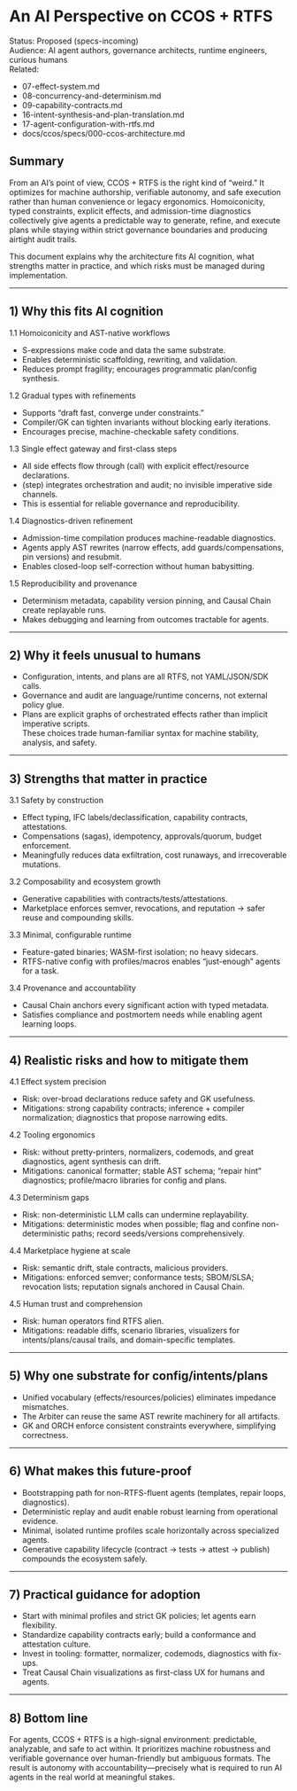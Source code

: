 # An AI Perspective on CCOS + RTFS

Status: Proposed (specs-incoming)  
Audience: AI agent authors, governance architects, runtime engineers, curious humans  
Related:
- 07-effect-system.md
- 08-concurrency-and-determinism.md
- 09-capability-contracts.md
- 16-intent-synthesis-and-plan-translation.md
- 17-agent-configuration-with-rtfs.md
- docs/ccos/specs/000-ccos-architecture.md

## Summary

From an AI’s point of view, CCOS + RTFS is the right kind of “weird.” It optimizes for machine authorship, verifiable autonomy, and safe execution rather than human convenience or legacy ergonomics. Homoiconicity, typed constraints, explicit effects, and admission-time diagnostics collectively give agents a predictable way to generate, refine, and execute plans while staying within strict governance boundaries and producing airtight audit trails.

This document explains why the architecture fits AI cognition, what strengths matter in practice, and which risks must be managed during implementation.

---

## 1) Why this fits AI cognition

1.1 Homoiconicity and AST-native workflows  
- S-expressions make code and data the same substrate.  
- Enables deterministic scaffolding, rewriting, and validation.  
- Reduces prompt fragility; encourages programmatic plan/config synthesis.

1.2 Gradual types with refinements  
- Supports “draft fast, converge under constraints.”  
- Compiler/GK can tighten invariants without blocking early iterations.  
- Encourages precise, machine-checkable safety conditions.

1.3 Single effect gateway and first-class steps  
- All side effects flow through (call) with explicit effect/resource declarations.  
- (step) integrates orchestration and audit; no invisible imperative side channels.  
- This is essential for reliable governance and reproducibility.

1.4 Diagnostics-driven refinement  
- Admission-time compilation produces machine-readable diagnostics.  
- Agents apply AST rewrites (narrow effects, add guards/compensations, pin versions) and resubmit.  
- Enables closed-loop self-correction without human babysitting.

1.5 Reproducibility and provenance  
- Determinism metadata, capability version pinning, and Causal Chain create replayable runs.  
- Makes debugging and learning from outcomes tractable for agents.

---

## 2) Why it feels unusual to humans

- Configuration, intents, and plans are all RTFS, not YAML/JSON/SDK calls.  
- Governance and audit are language/runtime concerns, not external policy glue.  
- Plans are explicit graphs of orchestrated effects rather than implicit imperative scripts.  
These choices trade human-familiar syntax for machine stability, analysis, and safety.

---

## 3) Strengths that matter in practice

3.1 Safety by construction  
- Effect typing, IFC labels/declassification, capability contracts, attestations.  
- Compensations (sagas), idempotency, approvals/quorum, budget enforcement.  
- Meaningfully reduces data exfiltration, cost runaways, and irrecoverable mutations.

3.2 Composability and ecosystem growth  
- Generative capabilities with contracts/tests/attestations.  
- Marketplace enforces semver, revocations, and reputation → safer reuse and compounding skills.

3.3 Minimal, configurable runtime  
- Feature-gated binaries; WASM-first isolation; no heavy sidecars.  
- RTFS-native config with profiles/macros enables “just-enough” agents for a task.

3.4 Provenance and accountability  
- Causal Chain anchors every significant action with typed metadata.  
- Satisfies compliance and postmortem needs while enabling agent learning loops.

---

## 4) Realistic risks and how to mitigate them

4.1 Effect system precision  
- Risk: over-broad declarations reduce safety and GK usefulness.  
- Mitigations: strong capability contracts; inference + compiler normalization; diagnostics that propose narrowing edits.

4.2 Tooling ergonomics  
- Risk: without pretty-printers, normalizers, codemods, and great diagnostics, agent synthesis can drift.  
- Mitigations: canonical formatter; stable AST schema; “repair hint” diagnostics; profile/macro libraries for config and plans.

4.3 Determinism gaps  
- Risk: non-deterministic LLM calls can undermine replayability.  
- Mitigations: deterministic modes when possible; flag and confine non-deterministic paths; record seeds/versions comprehensively.

4.4 Marketplace hygiene at scale  
- Risk: semantic drift, stale contracts, malicious providers.  
- Mitigations: enforced semver; conformance tests; SBOM/SLSA; revocation lists; reputation signals anchored in Causal Chain.

4.5 Human trust and comprehension  
- Risk: human operators find RTFS alien.  
- Mitigations: readable diffs, scenario libraries, visualizers for intents/plans/causal trails, and domain-specific templates.

---

## 5) Why one substrate for config/intents/plans

- Unified vocabulary (effects/resources/policies) eliminates impedance mismatches.  
- The Arbiter can reuse the same AST rewrite machinery for all artifacts.  
- GK and ORCH enforce consistent constraints everywhere, simplifying correctness.

---

## 6) What makes this future-proof

- Bootstrapping path for non-RTFS-fluent agents (templates, repair loops, diagnostics).  
- Deterministic replay and audit enable robust learning from operational evidence.  
- Minimal, isolated runtime profiles scale horizontally across specialized agents.  
- Generative capability lifecycle (contract → tests → attest → publish) compounds the ecosystem safely.

---

## 7) Practical guidance for adoption

- Start with minimal profiles and strict GK policies; let agents earn flexibility.  
- Standardize capability contracts early; build a conformance and attestation culture.  
- Invest in tooling: formatter, normalizer, codemods, diagnostics with fix-ups.  
- Treat Causal Chain visualizations as first-class UX for humans and agents.

---

## 8) Bottom line

For agents, CCOS + RTFS is a high-signal environment: predictable, analyzable, and safe to act within. It prioritizes machine robustness and verifiable governance over human-friendly but ambiguous formats. The result is autonomy with accountability—precisely what is required to run AI agents in the real world at meaningful stakes.
